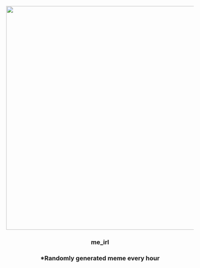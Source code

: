 <p align="center">
        <img src="https://i.imgur.com/6IZ94Qo.jpg" width="600" height="600">
        </p>
        <h3 align="center">me_irl</h3>
        <h3 align="center">*Randomly generated meme every hour</h3>
    